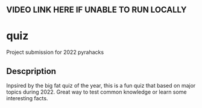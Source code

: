 ## VIDEO LINK HERE IF UNABLE TO RUN LOCALLY

# quiz
Project submission for 2022 pyrahacks


## Descpription
Inpsired by the big fat quiz of the year, this is a fun quiz that based on major topics during 2022. Great way to test common knowledge or learn some interesting facts. 
